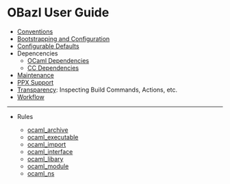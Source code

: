 # OBazl User Guide

* [Conventions](conventions.md)
* [Bootstrapping and Configuration](bootstrap.md)
* [Configurable Defaults](configurable_defaults.md)
* Depencencies
  * [OCaml Dependencies](dependencies_ocaml.md)
  * [CC Dependencies](dependencies_cc.md)
* [Maintenance](maintenance.md)
* [PPX Support](ppx.md)
* [Transparency](transparency.md): Inspecting Build Commands, Actions, etc.
* [Workflow](workflow.md)

----

* Rules

  * [ocaml_archive](ocaml_archive.md)
  * [ocaml_executable](ocaml_executable.md)
  * [ocaml_import](ocaml_import.md)
  * [ocaml_interface](ocaml_interface.md)
  * [ocaml_libary](ocaml_library.md)
  * [ocaml_module](ocaml_module.md)
  * [ocaml_ns](ocaml_ns.md)

